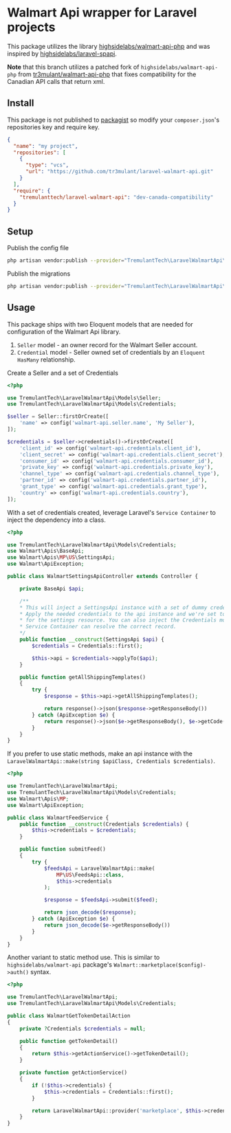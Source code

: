 # Walmart Api wrapper for Laravel projects

This package utilizes the library [highsidelabs/walmart-api-php](https://github.com/highsidelabs/walmart-api-php) and was inspired by [highsidelabs/laravel-spapi](https://github.com/highsidelabs/laravel-spapi).

**Note** that this branch utilizes a patched fork of `highsidelabs/walmart-api-php` from [tr3mulant/walmart-api-php](https://github.com/tr3mulant/walmart-api-php) that fixes compatibility for the Canadian API calls that return xml.

## Install

This package is not published to [packagist](https://packagist.org/) so modify your `composer.json`'s repositories key and require key.

```json
{
  "name": "my project",
  "repositories": [
    {
      "type": "vcs",
      "url": "https://github.com/tr3mulant/laravel-walmart-api.git"
    }
  ],
  "require": {
    "tremulanttech/laravel-walmart-api": "dev-canada-compatibility"
  }
}
```

## Setup

Publish the config file

```bash
php artisan vendor:publish --provider="TremulantTech\LaravelWalmartApi\LaravelWalmartApiServiceProvider" --tag="config"
```

Publish the migrations

```bash
php artisan vendor:publish --provider="TremulantTech\LaravelWalmartApi\LaravelWalmartApiServiceProvider" --tag="migrations"
```

## Usage

This package ships with two Eloquent models that are needed for configuration of the Walmart Api library.

1. `Seller` model - an owner record for the Walmart Seller account.
2. `Credential` model - Seller owned set of credentials by an `Eloquent HasMany` relationship.

Create a Seller and a set of Credentials

```php
<?php

use TremulantTech\LaravelWalmartApi\Models\Seller;
use TremulantTech\LaravelWalmartApi\Models\Credentials;

$seller = Seller::firstOrCreate([
    'name' => config('walmart-api.seller.name', 'My Seller'),
]);

$credentials = $seller->credentials()->firstOrCreate([
    'client_id' => config('walmart-api.credentials.client_id'),
    'client_secret' => config('walmart-api.credentials.client_secret'),
    'consumer_id' => config('walmart-api.credentials.consumer_id'),
    'private_key' => config('walmart-api.credentials.private_key'),
    'channel_type' => config('walmart-api.credentials.channel_type'),
    'partner_id' => config('walmart-api.credentials.partner_id'),
    'grant_type' => config('walmart-api.credentials.grant_type'),
    'country' => config('walmart-api.credentials.country'),
]);

```

With a set of credentials created, leverage Laravel's `Service Container` to inject the dependency into a class.

```php
<?php

use TremulantTech\LaravelWalmartApi\Models\Credentials;
use Walmart\Apis\BaseApi;
use Walmart\Apis\MP\US\SettingsApi;
use Walmart\ApiException;

public class WalmartSettingsApiController extends Controller {

    private BaseApi $api;

    /**
    * This will inject a SettingsApi instance with a set of dummy credentials.
    * Apply the needed credentials to the api instance and we're set to consume endpoints
    * for the settings resource. You can also inject the Credentials model here if your
    * Service Container can resolve the correct record.
    */
    public function __construct(SettingsApi $api) {
        $credentials = Credentials::first();

        $this->api = $credentials->applyTo($api);
    }

    public function getAllShippingTemplates()
    {
        try {
            $response = $this->api->getAllShippingTemplates();

            return response()->json($response->getResponseBody())
        } catch (ApiException $e) {
            return response()->json($e->getResponseBody(), $e->getCode());
        }
    }
}

```

If you prefer to use static methods, make an api instance with the `LaravelWalmartApi::make(string $apiClass, Credentials $credentials)`.

```php
<?php

use TremulantTech\LaravelWalmartApi;
use TremulantTech\LaravelWalmartApi\Models\Credentials;
use Walmart\Apis\MP;
use Walmart\ApiException;

public class WalmartFeedService {
    public function __construct(Credentials $credentials) {
        $this->credentials = $credentials;
    }

    public function submitFeed()
    {
        try {
            $feedsApi = LaravelWalmartApi::make(
                MP\US\FeedsApi::class,
                $this->credentials
            );

            $response = $feedsApi->submit($feed);

            return json_decode($response);
        } catch (ApiException $e) {
            return json_decode($e->getResponseBody())
        }
    }
}

```

Another variant to static method use. This is similar to `highsidelabs/walmart-api` package's `Walmart::marketplace($config)->auth()` syntax.

```php
<?php

use TremulantTech\LaravelWalmartApi;
use TremulantTech\LaravelWalmartApi\Models\Credentials;

public class WalmartGetTokenDetailAction
{
    private ?Credentials $credentials = null;

    public function getTokenDetail()
    {
        return $this->getActionService()->getTokenDetail();
    }

    private function getActionService()
    {
        if (!$this->credentials) {
            $this->credentials = Credentials::first();
        }

        return LaravelWalmartApi::provider('marketplace', $this->credentials)->auth();
    }
}

```
